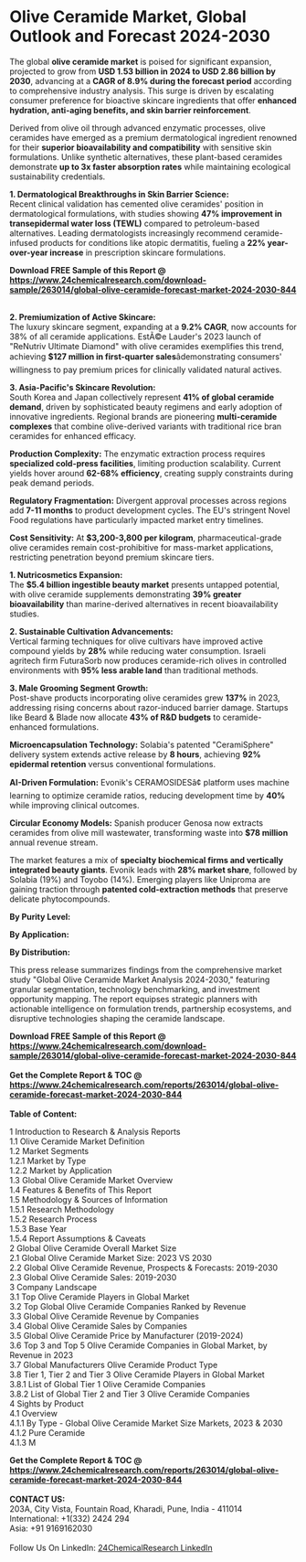 <h1>Olive Ceramide Market, Global Outlook and Forecast 2024-2030</h1><p>The global <strong>olive ceramide market</strong> is poised for significant expansion, projected to grow from <strong>USD 1.53 billion in 2024 to USD 2.86 billion by 2030</strong>, advancing at a <strong>CAGR of 8.9% during the forecast period</strong> according to comprehensive industry analysis. This surge is driven by escalating consumer preference for bioactive skincare ingredients that offer <strong>enhanced hydration, anti-aging benefits, and skin barrier reinforcement</strong>.</p><p>Derived from olive oil through advanced enzymatic processes, olive ceramides have emerged as a premium dermatological ingredient renowned for their <strong>superior bioavailability and compatibility</strong> with sensitive skin formulations. Unlike synthetic alternatives, these plant-based ceramides demonstrate <strong>up to 3x faster absorption rates</strong> while maintaining ecological sustainability credentials.</p><p><strong>1. Dermatological Breakthroughs in Skin Barrier Science:</strong><br>
Recent clinical validation has cemented olive ceramides' position in dermatological formulations, with studies showing <strong>47% improvement in transepidermal water loss (TEWL)</strong> compared to petroleum-based alternatives. Leading dermatologists increasingly recommend ceramide-infused products for conditions like atopic dermatitis, fueling a <strong>22% year-over-year increase</strong> in prescription skincare formulations.</p><div><b>Download FREE Sample of this Report @ 
            <a href="https://www.24chemicalresearch.com/download-sample/263014/global-olive-ceramide-forecast-market-2024-2030-844">
            https://www.24chemicalresearch.com/download-sample/263014/global-olive-ceramide-forecast-market-2024-2030-844</a></b></div><br><p><strong>2. Premiumization of Active Skincare:</strong><br>
The luxury skincare segment, expanding at a <strong>9.2% CAGR</strong>, now accounts for 38% of all ceramide applications. EstÃ©e Lauder's 2023 launch of "ReNutriv Ultimate Diamond" with olive ceramides exemplifies this trend, achieving <strong>$127 million in first-quarter sales</strong>âdemonstrating consumers' willingness to pay premium prices for clinically validated natural actives.</p><p><strong>3. Asia-Pacific's Skincare Revolution:</strong><br>
South Korea and Japan collectively represent <strong>41% of global ceramide demand</strong>, driven by sophisticated beauty regimens and early adoption of innovative ingredients. Regional brands are pioneering <strong>multi-ceramide complexes</strong> that combine olive-derived variants with traditional rice bran ceramides for enhanced efficacy.</p><p><strong>Production Complexity:</strong> The enzymatic extraction process requires <strong>specialized cold-press facilities</strong>, limiting production scalability. Current yields hover around <strong>62-68% efficiency</strong>, creating supply constraints during peak demand periods.</p><p><strong>Regulatory Fragmentation:</strong> Divergent approval processes across regions add <strong>7-11 months</strong> to product development cycles. The EU's stringent Novel Food regulations have particularly impacted market entry timelines.</p><p><strong>Cost Sensitivity:</strong> At <strong>$3,200-3,800 per kilogram</strong>, pharmaceutical-grade olive ceramides remain cost-prohibitive for mass-market applications, restricting penetration beyond premium skincare tiers.</p><p><strong>1. Nutricosmetics Expansion:</strong><br>
The <strong>$5.4 billion ingestible beauty market</strong> presents untapped potential, with olive ceramide supplements demonstrating <strong>39% greater bioavailability</strong> than marine-derived alternatives in recent bioavailability studies.</p><p><strong>2. Sustainable Cultivation Advancements:</strong><br>
Vertical farming techniques for olive cultivars have improved active compound yields by <strong>28%</strong> while reducing water consumption. Israeli agritech firm FuturaSorb now produces ceramide-rich olives in controlled environments with <strong>95% less arable land</strong> than traditional methods.</p><p><strong>3. Male Grooming Segment Growth:</strong><br>
Post-shave products incorporating olive ceramides grew <strong>137%</strong> in 2023, addressing rising concerns about razor-induced barrier damage. Startups like Beard &amp; Blade now allocate <strong>43% of R&amp;D budgets</strong> to ceramide-enhanced formulations.</p><p><strong>Microencapsulation Technology:</strong> Solabia's patented "CeramiSphere" delivery system extends active release by <strong>8 hours</strong>, achieving <strong>92% epidermal retention</strong> versus conventional formulations.</p><p><strong>AI-Driven Formulation:</strong> Evonik's CERAMOSIDESâ¢ platform uses machine learning to optimize ceramide ratios, reducing development time by <strong>40%</strong> while improving clinical outcomes.</p><p><strong>Circular Economy Models:</strong> Spanish producer Genosa now extracts ceramides from olive mill wastewater, transforming waste into <strong>$78 million</strong> annual revenue stream.</p><p>The market features a mix of <strong>specialty biochemical firms and vertically integrated beauty giants</strong>. Evonik leads with <strong>28% market share</strong>, followed by Solabia (19%) and Toyobo (14%). Emerging players like Uniproma are gaining traction through <strong>patented cold-extraction methods</strong> that preserve delicate phytocompounds.</p><p><strong>By Purity Level:</strong></p><p><strong>By Application:</strong></p><p><strong>By Distribution:</strong></p><p>This press release summarizes findings from the comprehensive market study "Global Olive Ceramide Market Analysis 2024-2030," featuring granular segmentation, technology benchmarking, and investment opportunity mapping. The report equipses strategic planners with actionable intelligence on formulation trends, partnership ecosystems, and disruptive technologies shaping the ceramide landscape.</p><div><b>Download FREE Sample of this Report @ 
            <a href="https://www.24chemicalresearch.com/download-sample/263014/global-olive-ceramide-forecast-market-2024-2030-844">
            https://www.24chemicalresearch.com/download-sample/263014/global-olive-ceramide-forecast-market-2024-2030-844</a></b></div><br><div><b>Get the Complete Report & TOC @ 
            <a href="https://www.24chemicalresearch.com/reports/263014/global-olive-ceramide-forecast-market-2024-2030-844">
            https://www.24chemicalresearch.com/reports/263014/global-olive-ceramide-forecast-market-2024-2030-844</a></b></div><br>
            <b>Table of Content:</b><p>1 Introduction to Research & Analysis Reports<br />
    1.1 Olive Ceramide Market Definition<br />
    1.2 Market Segments<br />
        1.2.1 Market by Type<br />
        1.2.2 Market by Application<br />
    1.3 Global Olive Ceramide Market Overview<br />
    1.4 Features & Benefits of This Report<br />
    1.5 Methodology & Sources of Information<br />
        1.5.1 Research Methodology<br />
        1.5.2 Research Process<br />
        1.5.3 Base Year<br />
        1.5.4 Report Assumptions & Caveats<br />
2 Global Olive Ceramide Overall Market Size<br />
    2.1 Global Olive Ceramide Market Size: 2023 VS 2030<br />
    2.2 Global Olive Ceramide Revenue, Prospects & Forecasts: 2019-2030<br />
    2.3 Global Olive Ceramide Sales: 2019-2030<br />
3 Company Landscape<br />
    3.1 Top Olive Ceramide Players in Global Market<br />
    3.2 Top Global Olive Ceramide Companies Ranked by Revenue<br />
    3.3 Global Olive Ceramide Revenue by Companies<br />
    3.4 Global Olive Ceramide Sales by Companies<br />
    3.5 Global Olive Ceramide Price by Manufacturer (2019-2024)<br />
    3.6 Top 3 and Top 5 Olive Ceramide Companies in Global Market, by Revenue in 2023<br />
    3.7 Global Manufacturers Olive Ceramide Product Type<br />
    3.8 Tier 1, Tier 2 and Tier 3 Olive Ceramide Players in Global Market<br />
        3.8.1 List of Global Tier 1 Olive Ceramide Companies<br />
        3.8.2 List of Global Tier 2 and Tier 3 Olive Ceramide Companies<br />
4 Sights by Product<br />
    4.1 Overview<br />
        4.1.1 By Type - Global Olive Ceramide Market Size Markets, 2023 & 2030<br />
        4.1.2 Pure Ceramide<br />
        4.1.3 M</p><div><b>Get the Complete Report & TOC @ 
            <a href="https://www.24chemicalresearch.com/reports/263014/global-olive-ceramide-forecast-market-2024-2030-844">
            https://www.24chemicalresearch.com/reports/263014/global-olive-ceramide-forecast-market-2024-2030-844</a></b></div><br><b>CONTACT US:</b><br>
            203A, City Vista, Fountain Road, Kharadi, Pune, India - 411014<br>
            International: +1(332) 2424 294<br>
            Asia: +91 9169162030 <br><br>
            Follow Us On LinkedIn: <a href="https://www.linkedin.com/company/24chemicalresearch/">24ChemicalResearch LinkedIn</a>